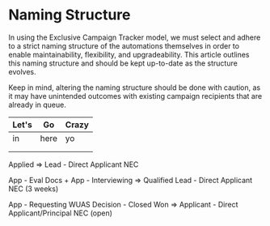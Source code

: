 # Naming Structure

In using the Exclusive Campaign Tracker model, we must select and adhere to a strict naming structure of the automations themselves in order to enable maintainability, flexibility, and upgradeability. This article outlines this naming structure and should be kept up-to-date as the structure evolves.

Keep in mind, altering the naming structure should be done with caution, as it may have unintended outcomes with existing campaign recipients that are already in queue.



| Let's | Go   | Crazy |
| ----- | ---- | ----- |
| in    | here | yo    |
|       |      |       |
|       |      |       |

Applied => Lead - Direct Applicant NEC

App - Eval Docs + App - Interviewing => Qualified Lead - Direct Applicant NEC (3 weeks)

App - Requesting WUAS Decision - Closed Won => Applicant - Direct Applicant/Principal NEC (open)
